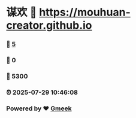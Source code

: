 # 谋欢 :link: https://mouhuan-creator.github.io 
### :page_facing_up: [5](https://mouhuan-creator.github.io/tag.html) 
### :speech_balloon: 0 
### :hibiscus: 5300 
### :alarm_clock: 2025-07-29 10:46:08 
### Powered by :heart: [Gmeek](https://github.com/Meekdai/Gmeek)
